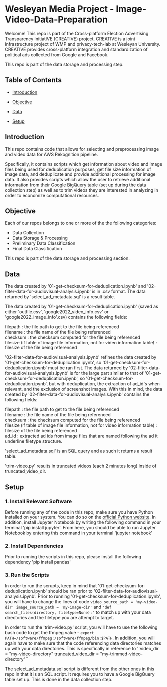  # Wesleyan Media Project - Image-Video-Data-Preparation 

Welcome! This repo is part of the Cross-platform Election Advertising Transparency initiatIVE (CREATIVE) project. CREATIVE is a joint infrastructure project of WMP and privacy-tech-lab at Wesleyan University. CREATIVE provides cross-platform integration and standardization of political ads collected from Google and Facebook.

This repo is part of the data storage and processing step. 

## Table of Contents

- [Introduction](#introduction)

- [Objective](#objective)
- [Data](#data)

- [Setup](#setup)

## Introduction
This repo contains code that allows for selecting and preprocessing image and video data for AWS Rekognition pipeline.

Specifically, it contains scripts which get information about video and image files being used for deduplication purposes, get file size information of image data, and deduplicate and provide additional processing for image data. It also provides scripts which allow the user to retrieve additional information from their Google BigQuery table (set up during the data collection step) as well as to trim videos they are interested in analyzing in order to economize computational resources. 

## Objective
Each of our repos belongs to one or more of the the following categories:
- Data Collection
- Data Storage & Processing
- Preliminary Data Classification
- Final Data Classification

This repo is part of the data storage and processing section.


## Data
The data created by '01-get-checksum-for-deduplication.ipynb' and '02-filter-data-for-audiovisual-analysis.ipynb' is in .csv format. The data returned by 'select_ad_metadata.sql' is a result table. 

The data created by '01-get-checksum-for-deduplication.ipynb' (saved as either 'outfile.csv', 'google2022_video_info.csv' or 'google2022_image_info'.csv) contains the following fields: <br>

filepath : the file path to get to the file being referenced <br>
filename : the file name of the file being referenced <br>
checksum : the checksum computed for the file being referenced <br>
filesize (if table of image file information, not for video information table) : filesize of the file being referenced 

'02-filter-data-for-audiovisual-analysis.ipynb' refines the data created by '01-get-checksum-for-deduplication.ipynb', so '01-get-checksum-for-deduplication.ipynb' must be ran first. The data returned by '02-filter-data-for-audiovisual-analysis.ipynb' is for the large part similar to that of '01-get-checksum-for-deduplication.ipynb', so '01-get-checksum-for-deduplication.ipynb', but with deduplication, the extraction of ad_id's when relevant, and the exclusion of screenshot images. With this in mind, the data created by '02-filter-data-for-audiovisual-analysis.ipynb' contains the following fields:   <br>

filepath : the file path to get to the file being referenced <br>
filename : the file name of the file being referenced <br>
checksum : the checksum computed for the file being referenced <br>
filesize (if table of image file information, not for video information table) : filesize of the file being referenced <br>
ad_id : extracted ad ids from image files that are named following the ad it underline filetype structure.

'select_ad_metadata.sql' is an SQL query and as such it returns a result table. 

'trim-video.py' results in truncated videos (each 2 minutes long) inside of truncated_video_dir. 
## Setup
### 1. Install Relevant Software 
Before running any of the code in this repo, make sure you have Python installed on your system. You can do so on the [official Python website](https://www.python.org/downloads/). In addition, install Jupyter Notebook by writing the following command in your terminal 'pip install jupyter'. From here, you should be able to run Jupyter Notebook by entering this command in your terminal 'jupyter notebook'  

### 2. Install Dependencies 
Prior to running the scripts in this repo, please install the following dependency 
'pip install pandas' 

### 3. Run the Scripts 
In order to run the scrupts, keep in mind that '01-get-checksum-for-deduplication.ipynb' should be ran prior to '02-filter-data-for-audiovisual-analysis.ipynb'. Prior to running '01-get-checksum-for-deduplication.ipynb', you will have to change the lines of code `video_source_path = 'my-video-dir' image_source_path = 'my-image-dir'` and ``'def search_files(directory, filetype=None):'`` to match up with your data directories and the filetype you are attempt to target. 

In order to run the 'trim-video.py' script, you will have to use the following bash code to get the ffmpeg value - `export PATH=/software/ffmpeg:/software/ffmpeg/bin:$PATH`. In addition, you will again have to make sure that the code referencing data directories matches up with your data directories. This is specifically in reference to '`video_dir = "my-video-directory"
truncated_video_dir = "my-trimmed-video-directory"``

The select_ad_metadata.sql script is different from the other ones in this repo in that it is an SQL script. It requires you to have a Google BigQuery table set up. This is done in the data collection step. 